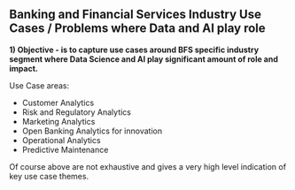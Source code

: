 
## Banking and Financial Services Industry Use Cases / Problems where Data and AI play role

**1) Objective - is to capture use cases around BFS specific industry segment where Data Science and AI play significant amount of role and impact.**

Use Case areas:
- Customer Analytics
- Risk and Regulatory Analytics
- Marketing Analytics
- Open Banking Analytics for innovation
- Operational Analytics
- Predictive Maintenance

Of course above are not exhaustive and gives a very high level indication of key use case themes.
